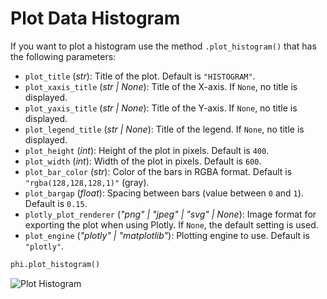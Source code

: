 # Plot Data Histogram

If you want to plot a histogram use the method `.plot_histogram()` that has the following parameters:

- `plot_title` (_str_): Title of the plot. Default is `"HISTOGRAM"`.
- `plot_xaxis_title` (_str | None_): Title of the X-axis. If `None`, no title is displayed.
- `plot_yaxis_title` (_str | None_): Title of the Y-axis. If `None`, no title is displayed.
- `plot_legend_title` (_str | None_): Title of the legend. If `None`, no title is displayed.
- `plot_height` (_int_): Height of the plot in pixels. Default is `400`.
- `plot_width` (_int_): Width of the plot in pixels. Default is `600`.
- `plot_bar_color` (_str_): Color of the bars in RGBA format. Default is `"rgba(128,128,128,1)"` (gray).
- `plot_bargap` (_float_): Spacing between bars (value between `0` and `1`). Default is `0.15`.
- `plotly_plot_renderer` (_"png" | "jpeg" | "svg" | None_): Image format for exporting the plot when using Plotly. If `None`, the default setting is used.
- `plot_engine` (_"plotly" | "matplotlib"_): Plotting engine to use. Default is `"plotly"`.

```python
phi.plot_histogram()
```

![Plot Histogram](/static/fit/plot_histogram.png)
